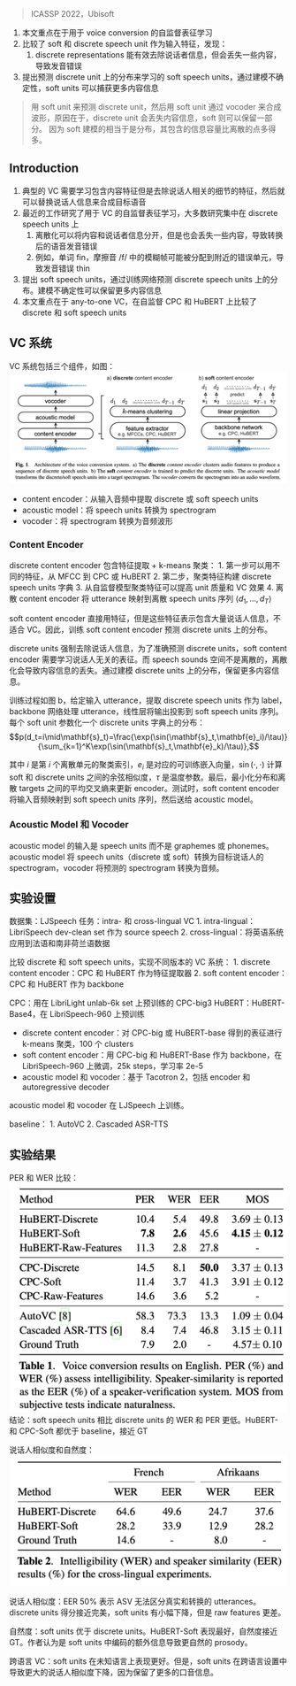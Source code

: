 > ICASSP 2022，Ubisoft

1. 本文重点在于用于 voice conversion 的自监督表征学习
2. 比较了 soft 和 discrete speech unit 作为输入特征，发现：
    1. discrete representations 能有效去除说话者信息，但会丢失一些内容，导致发音错误
3. 提出预测 discrete unit 上的分布来学习的 soft speech units，通过建模不确定性，soft units 可以捕获更多内容信息

> 用 soft unit 来预测 discrete unit，然后用 soft unit 通过 vocoder 来合成波形，原因在于，discrete unit 会丢失内容信息，soft 则可以保留一部分。
> 因为 soft 建模的相当于是分布，其包含的信息容量比离散的点多得多。

## Introduction

1. 典型的 VC 需要学习包含内容特征但是去除说话人相关的细节的特征，然后就可以替换说话人信息来合成目标语音
2. 最近的工作研究了用于 VC 的自监督表征学习，大多数研究集中在 discrete speech units 上
    1. 离散化可以将内容和说话者信息分开，但是也会丢失一些内容，导致转换后的语音发音错误
    2. 例如，单词 fin，摩擦音 /f/ 中的模糊帧可能被分配到附近的错误单元，导致发音错误 thin
3. 提出 soft speech units，通过训练网络预测 discrete speech units 上的分布。建模不确定性可以保留更多内容信息
4. 本文重点在于 any-to-one VC，在自监督 CPC 和 HuBERT 上比较了 discrete 和 soft speech units

## VC 系统

VC 系统包括三个组件，如图：
![](image/Pasted%20image%2020240604172010.png)

+ content encoder：从输入音频中提取 discrete 或 soft speech units
+ acoustic model：将 speech units 转换为 spectrogram
+ vocoder：将 spectrogram 转换为音频波形

### Content Encoder

discrete content encoder 包含特征提取 + k-means 聚类：
    1. 第一步可以用不同的特征，从 MFCC 到 CPC 或 HuBERT
    2. 第二步，聚类特征构建 discrete speech units 字典
    3. 从自监督模型聚类特征可以提高 unit 质量和 VC 效果
    4. 离散 content encoder 将 utterance 映射到离散 speech units 序列 $\langle d_1,\ldots,d_T\rangle$

soft content encoder 直接用特征，但是这些特征表示包含大量说话人信息，不适合 VC。因此，训练 soft content encoder 预测 discrete units 上的分布。

discrete units 强制去除说话人信息，为了准确预测 discrete units，soft content encoder 需要学习说话人无关的表征。而 speech sounds 空间不是离散的，离散化会导致内容信息的丢失。通过建模 discrete units 上的分布，保留更多内容信息。

训练过程如图 b，给定输入 utterance，提取 discrete speech units 作为 label，backbone 网络处理 utterance，线性层将输出投影到 soft speech units 序列。每个 soft unit 参数化一个 discrete units 字典上的分布：
$$p(d_t=i\mid\mathbf{s}_t)=\frac{\exp(\sin(\mathbf{s}_t,\mathbf{e}_i)/\tau)}{\sum_{k=1}^K\exp(\sin(\mathbf{s}_t,\mathbf{e}_k)/\tau)},$$

其中 $i$ 是第 $i$ 个离散单元的聚类索引，$e_i$ 是对应的可训练嵌入向量，$\sin(\cdot,\cdot)$ 计算 soft 和 discrete units 之间的余弦相似度，$\tau$ 是温度参数。最后，最小化分布和离散 targets 之间的平均交叉熵来更新 encoder。测试时，soft content encoder 将输入音频映射到 soft speech units 序列，然后送给 acoustic model。

### Acoustic Model 和 Vocoder

acoustic model 的输入是 speech units 而不是 graphemes 或 phonemes。acoustic model 将 speech units（discrete 或 soft）转换为目标说话人的 spectrogram，vocoder 将预测的 spectrogram 转换为音频。

## 实验设置

数据集：LJSpeech
任务：intra- 和 cross-lingual VC
    1. intra-lingual：LibriSpeech dev-clean set 作为 source speech
    2. cross-lingual：将英语系统应用到法语和南非荷兰语数据

比较 discrete 和 soft speech units，实现不同版本的 VC 系统：
    1. discrete content encoder：CPC 和 HuBERT 作为特征提取器
    2. soft content encoder：CPC 和 HuBERT 作为 backbone

CPC：用在 LibriLight unlab-6k set 上预训练的 CPC-big3
HuBERT：HuBERT-Base4，在 LibriSpeech-960 上预训练

+ discrete content encoder：对 CPC-big 或 HuBERT-base 得到的表征进行 k-means 聚类，100 个 clusters
+ soft content encoder：用 CPC-big 和 HuBERT-Base 作为 backbone，在 LibriSpeech-960 上微调，25k steps，学习率 2e-5
+ acoustic model 和 vocoder：基于 Tacotron 2，包括 encoder 和 autoregressive decoder

acoustic model 和 vocoder 在 LJSpeech 上训练。

baseline：
    1. AutoVC
    2. Cascaded ASR-TTS

## 实验结果

PER 和 WER 比较：
![](image/Pasted%20image%2020240604175339.png)
结论：soft speech units 相比 discrete units 的 WER 和 PER 更低。HuBERT- 和 CPC-Soft 都优于 baseline，接近 GT

说话人相似度和自然度：
![](image/Pasted%20image%2020240604175519.png)

说话人相似度：EER 50% 表示 ASV 无法区分真实和转换的 utterances。discrete units 得分接近完美，soft units 有小幅下降，但是 raw features 更差。

自然度：soft units 优于 discrete units。HuBERT-Soft 表现最好，自然度接近 GT。作者认为是 soft units 中编码的额外信息导致更自然的 prosody。

跨语言 VC：soft units 在未知语言上表现更好。但是，soft units 在跨语言设置中导致更大的说话人相似度下降，因为保留了更多的口音信息。
